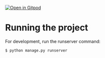 [![Open in Gitpod](https://gitpod.io/button/open-in-gitpod.svg)](https://gitpod.io/#https://github.com/WE-ARE-JAM/student-reviews)

# Running the project
For development, run the runserver command:
```bash
$ python manage.py runserver
```
